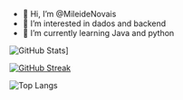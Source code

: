 - 👋 Hi, I’m @MileideNovais
- 👀 I’m interested in dados and backend
- 🌱 I’m currently learning Java and python
  
![GitHub Stats](https://github-readme-stats.vercel.app/api?username=MileideNovais&theme=bear&background=000_color=000&border_color=30A3DC&dates=FFF_icons=true&icon_color=30A3DC&title_color=E94D5F&text_color=FFF)]

[![GitHub Streak](https://streak-stats.demolab.com/?user=MileideNovais&theme=bear&background=000&border=30A3DC&dates=FFF)](https://git.io/streak-stats)

![Top Langs](https://github-readme-stats-git-masterrstaa-rickstaa.vercel.app/api/top-langs/?username=MileideNovais&layout=compact&bg_color=000&border_color=30A3DC&title_color=E94D5F&text_color=FFF)
